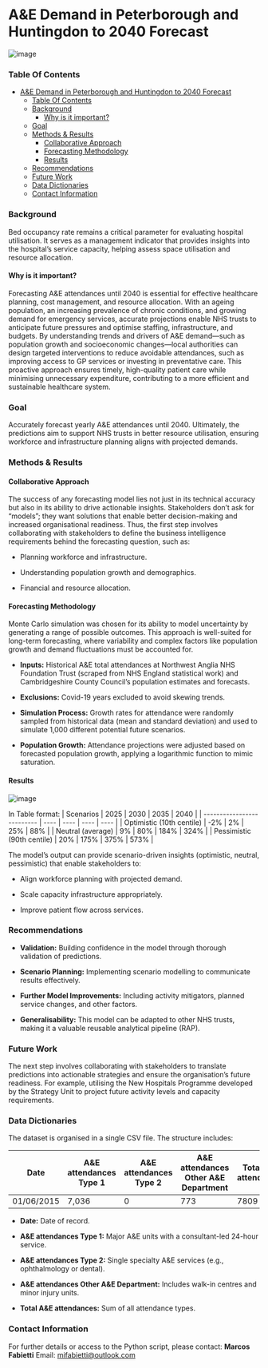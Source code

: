 # A&E Demand in Peterborough and Huntingdon to 2040 Forecast

![image](https://github.com/user-attachments/assets/b47172bf-f1e0-48eb-96f3-db3a88eb7418)

### Table Of Contents

- [A&E Demand in Peterborough and Huntingdon to 2040 Forecast](#a-e-demand-in-peterborough-and-huntingdon-to-2040-forecast)
    + [Table Of Contents](#table-of-contents)
    + [Background](#background)
      - [Why is it important?](#why-is-it-important-)
    + [Goal](#goal)
    + [Methods & Results](#methods---results)
      - [Collaborative Approach](#collaborative-approach)
      - [Forecasting Methodology](#forecasting-methodology)
      - [Results](#results)
    + [Recommendations](#recommendations)
    + [Future Work](#future-work)
    + [Data Dictionaries](#data-dictionaries)
    + [Contact Information](#contact-information)

### Background

Bed occupancy rate remains a critical parameter for evaluating hospital utilisation. It serves as a management indicator that provides insights into the hospital’s service capacity, helping assess space utilisation and resource allocation.

#### Why is it important?

Forecasting A&E attendances until 2040 is essential for effective healthcare planning, cost management, and resource allocation. With an ageing population, an increasing prevalence of chronic conditions, and growing demand for emergency services, accurate projections enable NHS trusts to anticipate future pressures and optimise staffing, infrastructure, and budgets. By understanding trends and drivers of A&E demand—such as population growth and socioeconomic changes—local authorities can design targeted interventions to reduce avoidable attendances, such as improving access to GP services or investing in preventative care. This proactive approach ensures timely, high-quality patient care while minimising unnecessary expenditure, contributing to a more efficient and sustainable healthcare system.

### Goal

Accurately forecast yearly A&E attendances until 2040. Ultimately, the predictions aim to support NHS trusts in better resource utilisation, ensuring workforce and infrastructure planning aligns with projected demands.

### Methods & Results

#### Collaborative Approach

The success of any forecasting model lies not just in its technical accuracy but also in its ability to drive actionable insights. Stakeholders don’t ask for “models”; they want solutions that enable better decision-making and increased organisational readiness. Thus, the first step involves collaborating with stakeholders to define the business intelligence requirements behind the forecasting question, such as:

-   Planning workforce and infrastructure.
    
-   Understanding population growth and demographics.
    
-   Financial and resource allocation.
    

#### Forecasting Methodology

Monte Carlo simulation was chosen for its ability to model uncertainty by generating a range of possible outcomes. This approach is well-suited for long-term forecasting, where variability and complex factors like population growth and demand fluctuations must be accounted for.

-   **Inputs:** Historical A&E total attendances at Northwest Anglia NHS Foundation Trust (scraped from NHS England statistical work) and Cambridgeshire County Council’s population estimates and forecasts.
    
-   **Exclusions:** Covid-19 years excluded to avoid skewing trends.
    
-   **Simulation Process:** Growth rates for attendance were randomly sampled from historical data (mean and standard deviation) and used to simulate 1,000 different potential future scenarios.
    
-   **Population Growth:** Attendance projections were adjusted based on forecasted population growth, applying a logarithmic function to mimic saturation.
    

#### Results
![image](https://github.com/user-attachments/assets/049a4d5a-71f0-4df7-b17c-abc39ead2679)

In Table format:
| Scenarios                  | 2025 | 2030 | 2035 | 2040 |
| -------------------------- | ---- | ---- | ---- | ---- |
| Optimistic (10th centile)  | \-2% | 2%   | 25%  | 88%  |
| Neutral (average)          | 9%   | 80%  | 184% | 324% |
| Pessimistic (90th centile) | 20%  | 175% | 375% | 573% |

The model’s output can provide scenario-driven insights (optimistic, neutral, pessimistic) that enable stakeholders to:

-   Align workforce planning with projected demand.
    
-   Scale capacity infrastructure appropriately.
    
-   Improve patient flow across services.
    

### Recommendations

-   **Validation:** Building confidence in the model through thorough validation of predictions.
    
-   **Scenario Planning:** Implementing scenario modelling to communicate results effectively.
    
-   **Further Model Improvements:** Including activity mitigators, planned service changes, and other factors.
    
-   **Generalisability:** This model can be adapted to other NHS trusts, making it a valuable reusable analytical pipeline (RAP).
    

### Future Work

The next step involves collaborating with stakeholders to translate predictions into actionable strategies and ensure the organisation’s future readiness. For example, utilising the New Hospitals Programme developed by the Strategy Unit to project future activity levels and capacity requirements.

### Data Dictionaries

The dataset is organised in a single CSV file. The structure includes:

| Date       | A&E attendances Type 1 | A&E attendances Type 2 | A&E attendances Other A&E Department | Total A&E attendances |
| ---------- | ---------------------- | ---------------------- | ------------------------------------ | --------------------- |
| 01/06/2015 | 7,036                  | 0                      | 773                                  | 7809|         

-   **Date:** Date of record.
    
-   **A&E attendances Type 1:** Major A&E units with a consultant-led 24-hour service.
    
-   **A&E attendances Type 2:** Single specialty A&E services (e.g., ophthalmology or dental).
    
-   **A&E attendances Other A&E Department:** Includes walk-in centres and minor injury units.
    
-   **Total A&E attendances:** Sum of all attendance types.
    

### Contact Information

For further details or access to the Python script, please contact: **Marcos Fabietti** Email: mifabietti@outlook.com